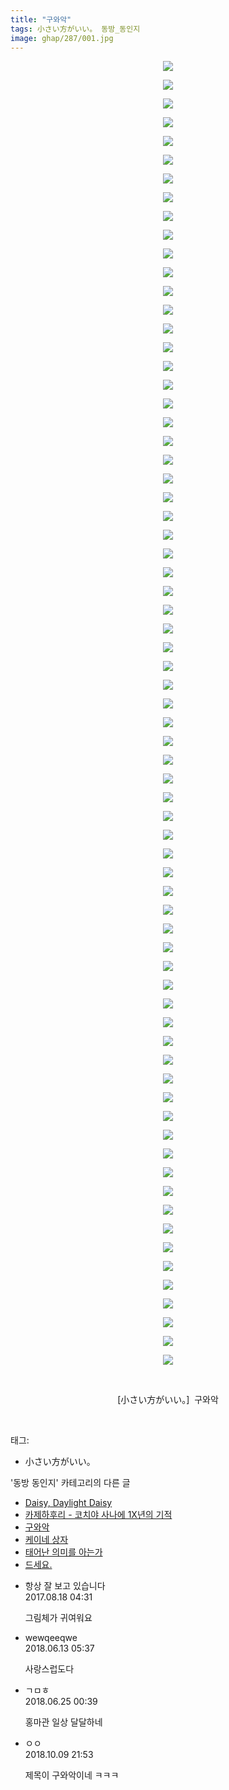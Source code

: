 ```yaml
---
title: "구와악"
tags: 小さい方がいい。 동방_동인지
image: ghap/287/001.jpg
---
```

<div class="article">
<p style="text-align: center; clear: none; float: none;"><img src="{{ site.nasurl }}/ghap/287/001.jpg"/></p>
<p style="text-align: center; clear: none; float: none;"><img src="{{ site.nasurl }}/ghap/287/002.jpg"/></p>
<p style="text-align: center; clear: none; float: none;"><img src="{{ site.nasurl }}/ghap/287/003.jpg"/></p>
<p style="text-align: center; clear: none; float: none;"><img src="{{ site.nasurl }}/ghap/287/004.jpg"/></p>
<p style="text-align: center; clear: none; float: none;"><img src="{{ site.nasurl }}/ghap/287/005.jpg"/></p>
<p style="text-align: center; clear: none; float: none;"><img src="{{ site.nasurl }}/ghap/287/006.jpg"/></p>
<p style="text-align: center; clear: none; float: none;"><img src="{{ site.nasurl }}/ghap/287/007.jpg"/></p>
<p style="text-align: center; clear: none; float: none;"><img src="{{ site.nasurl }}/ghap/287/008.jpg"/></p>
<p style="text-align: center; clear: none; float: none;"><img src="{{ site.nasurl }}/ghap/287/009.jpg"/></p>
<p style="text-align: center; clear: none; float: none;"><img src="{{ site.nasurl }}/ghap/287/010.jpg"/></p>
<p style="text-align: center; clear: none; float: none;"><img src="{{ site.nasurl }}/ghap/287/011.jpg"/></p>
<p style="text-align: center; clear: none; float: none;"><img src="{{ site.nasurl }}/ghap/287/012.jpg"/></p>
<p style="text-align: center; clear: none; float: none;"><img src="{{ site.nasurl }}/ghap/287/013.jpg"/></p>
<p style="text-align: center; clear: none; float: none;"><img src="{{ site.nasurl }}/ghap/287/014.jpg"/></p>
<p style="text-align: center; clear: none; float: none;"><img src="{{ site.nasurl }}/ghap/287/015.jpg"/></p>
<p style="text-align: center; clear: none; float: none;"><img src="{{ site.nasurl }}/ghap/287/016.jpg"/></p>
<p style="text-align: center; clear: none; float: none;"><img src="{{ site.nasurl }}/ghap/287/017.jpg"/></p>
<p style="text-align: center; clear: none; float: none;"><img src="{{ site.nasurl }}/ghap/287/018.jpg"/></p>
<p style="text-align: center; clear: none; float: none;"><img src="{{ site.nasurl }}/ghap/287/019.jpg"/></p>
<p style="text-align: center; clear: none; float: none;"><img src="{{ site.nasurl }}/ghap/287/020.jpg"/></p>
<p style="text-align: center; clear: none; float: none;"><img src="{{ site.nasurl }}/ghap/287/021.jpg"/></p>
<p style="text-align: center; clear: none; float: none;"><img src="{{ site.nasurl }}/ghap/287/022.jpg"/></p>
<p style="text-align: center; clear: none; float: none;"><img src="{{ site.nasurl }}/ghap/287/023.jpg"/></p>
<p style="text-align: center; clear: none; float: none;"><img src="{{ site.nasurl }}/ghap/287/024.jpg"/></p>
<p style="text-align: center; clear: none; float: none;"><img src="{{ site.nasurl }}/ghap/287/025.jpg"/></p>
<p style="text-align: center; clear: none; float: none;"><img src="{{ site.nasurl }}/ghap/287/026.jpg"/></p>
<p style="text-align: center; clear: none; float: none;"><img src="{{ site.nasurl }}/ghap/287/027.jpg"/></p>
<p style="text-align: center; clear: none; float: none;"><img src="{{ site.nasurl }}/ghap/287/028.jpg"/></p>
<p style="text-align: center; clear: none; float: none;"><img src="{{ site.nasurl }}/ghap/287/029.jpg"/></p>
<p style="text-align: center; clear: none; float: none;"><img src="{{ site.nasurl }}/ghap/287/030.jpg"/></p>
<p style="text-align: center; clear: none; float: none;"><img src="{{ site.nasurl }}/ghap/287/031.jpg"/></p>
<p style="text-align: center; clear: none; float: none;"><img src="{{ site.nasurl }}/ghap/287/032.jpg"/></p>
<p style="text-align: center; clear: none; float: none;"><img src="{{ site.nasurl }}/ghap/287/033.jpg"/></p>
<p style="text-align: center; clear: none; float: none;"><img src="{{ site.nasurl }}/ghap/287/034.jpg"/></p>
<p style="text-align: center; clear: none; float: none;"><img src="{{ site.nasurl }}/ghap/287/035.jpg"/></p>
<p style="text-align: center; clear: none; float: none;"><img src="{{ site.nasurl }}/ghap/287/036.jpg"/></p>
<p style="text-align: center; clear: none; float: none;"><img src="{{ site.nasurl }}/ghap/287/037.jpg"/></p>
<p style="text-align: center; clear: none; float: none;"><img src="{{ site.nasurl }}/ghap/287/038.jpg"/></p>
<p style="text-align: center; clear: none; float: none;"><img src="{{ site.nasurl }}/ghap/287/039.jpg"/></p>
<p style="text-align: center; clear: none; float: none;"><img src="{{ site.nasurl }}/ghap/287/040.jpg"/></p>
<p style="text-align: center; clear: none; float: none;"><img src="{{ site.nasurl }}/ghap/287/041.jpg"/></p>
<p style="text-align: center; clear: none; float: none;"><img src="{{ site.nasurl }}/ghap/287/042.jpg"/></p>
<p style="text-align: center; clear: none; float: none;"><img src="{{ site.nasurl }}/ghap/287/043.jpg"/></p>
<p style="text-align: center; clear: none; float: none;"><img src="{{ site.nasurl }}/ghap/287/044.jpg"/></p>
<p style="text-align: center; clear: none; float: none;"><img src="{{ site.nasurl }}/ghap/287/045.jpg"/></p>
<p style="text-align: center; clear: none; float: none;"><img src="{{ site.nasurl }}/ghap/287/046.jpg"/></p>
<p style="text-align: center; clear: none; float: none;"><img src="{{ site.nasurl }}/ghap/287/047.jpg"/></p>
<p style="text-align: center; clear: none; float: none;"><img src="{{ site.nasurl }}/ghap/287/048.jpg"/></p>
<p style="text-align: center; clear: none; float: none;"><img src="{{ site.nasurl }}/ghap/287/049.jpg"/></p>
<p style="text-align: center; clear: none; float: none;"><img src="{{ site.nasurl }}/ghap/287/050.jpg"/></p>
<p style="text-align: center; clear: none; float: none;"><img src="{{ site.nasurl }}/ghap/287/051.jpg"/></p>
<p style="text-align: center; clear: none; float: none;"><img src="{{ site.nasurl }}/ghap/287/052.jpg"/></p>
<p style="text-align: center; clear: none; float: none;"><img src="{{ site.nasurl }}/ghap/287/053.jpg"/></p>
<p style="text-align: center; clear: none; float: none;"><img src="{{ site.nasurl }}/ghap/287/054.jpg"/></p>
<p style="text-align: center; clear: none; float: none;"><img src="{{ site.nasurl }}/ghap/287/055.jpg"/></p>
<p style="text-align: center; clear: none; float: none;"><img src="{{ site.nasurl }}/ghap/287/056.jpg"/></p>
<p style="text-align: center; clear: none; float: none;"><img src="{{ site.nasurl }}/ghap/287/057.jpg"/></p>
<p style="text-align: center; clear: none; float: none;"><img src="{{ site.nasurl }}/ghap/287/058.jpg"/></p>
<p style="text-align: center; clear: none; float: none;"><img src="{{ site.nasurl }}/ghap/287/059.jpg"/></p>
<p style="text-align: center; clear: none; float: none;"><img src="{{ site.nasurl }}/ghap/287/060.jpg"/></p>
<p style="text-align: center; clear: none; float: none;"><img src="{{ site.nasurl }}/ghap/287/061.jpg"/></p>
<p style="text-align: center; clear: none; float: none;"><img src="{{ site.nasurl }}/ghap/287/062.jpg"/></p>
<p style="text-align: center; clear: none; float: none;"><img src="{{ site.nasurl }}/ghap/287/063.jpg"/></p>
<p style="text-align: center; clear: none; float: none;"><img src="{{ site.nasurl }}/ghap/287/064.jpg"/></p>
<p style="text-align: center; clear: none; float: none;"><img src="{{ site.nasurl }}/ghap/287/065.jpg"/></p>
<p style="text-align: center; clear: none; float: none;"><img src="{{ site.nasurl }}/ghap/287/066.jpg"/></p>
<p style="text-align: center; clear: none; float: none;"><img src="{{ site.nasurl }}/ghap/287/067.jpg"/></p>
<p style="text-align: center; clear: none; float: none;"><img src="{{ site.nasurl }}/ghap/287/068.jpg"/></p>
<p style="text-align: center; clear: none; float: none;"><img src="{{ site.nasurl }}/ghap/287/069.jpg"/></p>
<p style="text-align: center; clear: none; float: none;"><img src="{{ site.nasurl }}/ghap/287/070.jpg"/></p>
<p style="text-align: center; clear: none; float: none;"><br/></p>
<p style="text-align: center; clear: none; float: none;">[小さい方がいい。]  구와악</p>
<p><br/></p>
</div><div class="tagTrail">
<p>태그: </p>
<ul>
<li>小さい方がいい。</li>
</ul>
</div><div class="another">
<p>'동방 동인지' 카테고리의 다른 글</p>
<ul>
<li><a href="/2016-06-19-ghap_289">Daisy, Daylight Daisy</a></li>
<li><a href="/2016-06-19-ghap_288">카제하후리 - 코치야 사나에 1X년의 기적</a></li>
<li><a href="/2016-06-19-ghap_287">구와악</a></li>
<li><a href="/2016-06-19-ghap_286">케이네 상자</a></li>
<li><a href="/2016-06-19-ghap_285">태어난 의미를 아는가</a></li>
<li><a href="/2016-06-19-ghap_283">드세요.</a></li>
</ul>
</div><div class="cb_module cb_fluid">
<div class="cb_wrt cb_profile">
<div class="comment">
<ul>
<li class="cb_thumb_off" id="comment15062518">
<div class="cb_comment_area">
<div class="cb_info_area">
<div class="cb_section">
<span class="cb_nick_name">항상 잘 보고 있습니다</span>
</div>
<div class="cb_section">
<span class="cb_date">2017.08.18 04:31 </span>
</div>
</div>
<div class="cb_dsc_comment">
<p class="cb_dsc">
											그림체가 귀여워요
										</p>
</div>
</div></li>
<li class="cb_thumb_off" id="comment15269946">
<div class="cb_comment_area">
<div class="cb_info_area">
<div class="cb_section">
<span class="cb_nick_name">wewqeeqwe</span>
</div>
<div class="cb_section">
<span class="cb_date">2018.06.13 05:37 </span>
</div>
</div>
<div class="cb_dsc_comment">
<p class="cb_dsc">
											사랑스럽도다<br/>
</p>
</div>
</div></li>
<li class="cb_thumb_off" id="comment15276386">
<div class="cb_comment_area">
<div class="cb_info_area">
<div class="cb_section">
<span class="cb_nick_name">ㄱㅁㅎ</span>
</div>
<div class="cb_section">
<span class="cb_date">2018.06.25 00:39 </span>
</div>
</div>
<div class="cb_dsc_comment">
<p class="cb_dsc">
											홍마관 일상 달달하네
										</p>
</div>
</div></li>
<li class="cb_thumb_off" id="comment15350228">
<div class="cb_comment_area">
<div class="cb_info_area">
<div class="cb_section">
<span class="cb_nick_name">ㅇㅇ</span>
</div>
<div class="cb_section">
<span class="cb_date">2018.10.09 21:53 </span>
</div>
</div>
<div class="cb_dsc_comment">
<p class="cb_dsc">
											제목이 구와악이네 ㅋㅋㅋ
										</p>
</div>
</div></li>
</ul>
</div>
</div><!-- commentList close -->
</div>